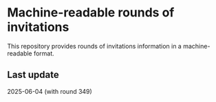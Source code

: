 # Machine-readable rounds of invitations
This repository provides rounds of invitations information in a machine-readable format.
## Last update
2025-06-04 (with round 349)
